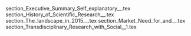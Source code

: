 section_Executive_Summary_Self_explanatory__.tex
section_History_of_Scientific_Research__.tex
section_The_landscape_in_2015__.tex
section_Market_Need_for_and__.tex
section_Transdisciplinary_Research_with_Social__1.tex
